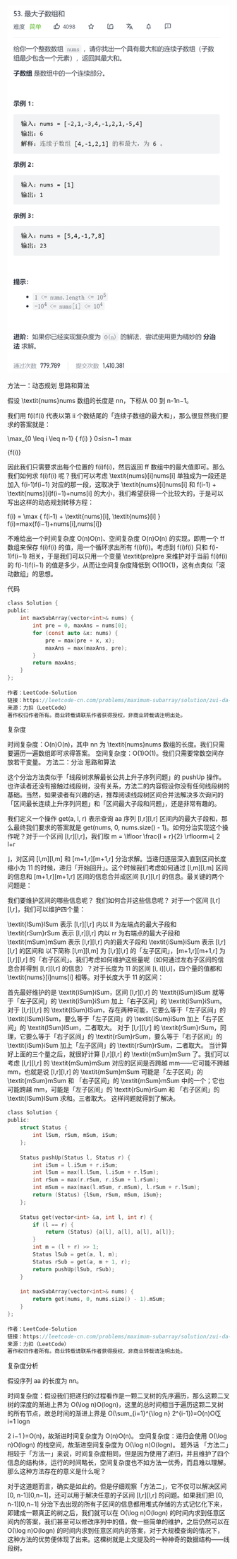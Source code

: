 ![image-20211215235833994](image/image-20211215235833994.png)

方法一：动态规划
思路和算法

假设 \textit{nums}nums 数组的长度是 nn，下标从 00 到 n-1n−1。

我们用 f(i)f(i) 代表以第 ii 个数结尾的「连续子数组的最大和」，那么很显然我们要求的答案就是：

\max_{0 \leq i \leq n-1} \{ f(i) \}
0≤i≤n−1
max

 {f(i)}

因此我们只需要求出每个位置的 f(i)f(i)，然后返回 ff 数组中的最大值即可。那么我们如何求 f(i)f(i) 呢？我们可以考虑 \textit{nums}[i]nums[i] 单独成为一段还是加入 f(i-1)f(i−1) 对应的那一段，这取决于 \textit{nums}[i]nums[i] 和 f(i-1) + \textit{nums}[i]f(i−1)+nums[i] 的大小，我们希望获得一个比较大的，于是可以写出这样的动态规划转移方程：

f(i) = \max \{ f(i-1) + \textit{nums}[i], \textit{nums}[i] \}
f(i)=max{f(i−1)+nums[i],nums[i]}

不难给出一个时间复杂度 O(n)O(n)、空间复杂度 O(n)O(n) 的实现，即用一个 ff 数组来保存 f(i)f(i) 的值，用一个循环求出所有 f(i)f(i)。考虑到 f(i)f(i) 只和 f(i-1)f(i−1) 相关，于是我们可以只用一个变量 \textit{pre}pre 来维护对于当前 f(i)f(i) 的 f(i-1)f(i−1) 的值是多少，从而让空间复杂度降低到 O(1)O(1)，这有点类似「滚动数组」的思想。

代码

```c
class Solution {
public:
    int maxSubArray(vector<int>& nums) {
        int pre = 0, maxAns = nums[0];
        for (const auto &x: nums) {
            pre = max(pre + x, x);
            maxAns = max(maxAns, pre);
        }
        return maxAns;
    }
};

作者：LeetCode-Solution
链接：https://leetcode-cn.com/problems/maximum-subarray/solution/zui-da-zi-xu-he-by-leetcode-solution/
来源：力扣（LeetCode）
著作权归作者所有。商业转载请联系作者获得授权，非商业转载请注明出处。
```

复杂度

时间复杂度：O(n)O(n)，其中 nn 为 \textit{nums}nums 数组的长度。我们只需要遍历一遍数组即可求得答案。
空间复杂度：O(1)O(1)。我们只需要常数空间存放若干变量。
方法二：分治
思路和算法

这个分治方法类似于「线段树求解最长公共上升子序列问题」的 pushUp 操作。 也许读者还没有接触过线段树，没有关系，方法二的内容假设你没有任何线段树的基础。当然，如果读者有兴趣的话，推荐阅读线段树区间合并法解决多次询问的「区间最长连续上升序列问题」和「区间最大子段和问题」，还是非常有趣的。

我们定义一个操作 get(a, l, r) 表示查询 aa 序列 [l,r][l,r] 区间内的最大子段和，那么最终我们要求的答案就是 get(nums, 0, nums.size() - 1)。如何分治实现这个操作呢？对于一个区间 [l,r][l,r]，我们取 m = \lfloor \frac{l + r}{2} \rfloorm=⌊ 
2
l+r

 ⌋，对区间 [l,m][l,m] 和 [m+1,r][m+1,r] 分治求解。当递归逐层深入直到区间长度缩小为 11 的时候，递归「开始回升」。这个时候我们考虑如何通过 [l,m][l,m] 区间的信息和 [m+1,r][m+1,r] 区间的信息合并成区间 [l,r][l,r] 的信息。最关键的两个问题是：

我们要维护区间的哪些信息呢？
我们如何合并这些信息呢？
对于一个区间 [l,r][l,r]，我们可以维护四个量：

\textit{lSum}lSum 表示 [l,r][l,r] 内以 ll 为左端点的最大子段和
\textit{rSum}rSum 表示 [l,r][l,r] 内以 rr 为右端点的最大子段和
\textit{mSum}mSum 表示 [l,r][l,r] 内的最大子段和
\textit{iSum}iSum 表示 [l,r][l,r] 的区间和
以下简称 [l,m][l,m] 为 [l,r][l,r] 的「左子区间」，[m+1,r][m+1,r] 为 [l,r][l,r] 的「右子区间」。我们考虑如何维护这些量呢（如何通过左右子区间的信息合并得到 [l,r][l,r] 的信息）？对于长度为 11 的区间 [i, i][i,i]，四个量的值都和 \textit{nums}[i]nums[i] 相等。对于长度大于 11 的区间：

首先最好维护的是 \textit{iSum}iSum，区间 [l,r][l,r] 的 \textit{iSum}iSum 就等于「左子区间」的 \textit{iSum}iSum 加上「右子区间」的 \textit{iSum}iSum。
对于 [l,r][l,r] 的 \textit{lSum}lSum，存在两种可能，它要么等于「左子区间」的 \textit{lSum}lSum，要么等于「左子区间」的 \textit{iSum}iSum 加上「右子区间」的 \textit{lSum}lSum，二者取大。
对于 [l,r][l,r] 的 \textit{rSum}rSum，同理，它要么等于「右子区间」的 \textit{rSum}rSum，要么等于「右子区间」的 \textit{iSum}iSum 加上「左子区间」的 \textit{rSum}rSum，二者取大。
当计算好上面的三个量之后，就很好计算 [l,r][l,r] 的 \textit{mSum}mSum 了。我们可以考虑 [l,r][l,r] 的 \textit{mSum}mSum 对应的区间是否跨越 mm——它可能不跨越 mm，也就是说 [l,r][l,r] 的 \textit{mSum}mSum 可能是「左子区间」的 \textit{mSum}mSum 和 「右子区间」的 \textit{mSum}mSum 中的一个；它也可能跨越 mm，可能是「左子区间」的 \textit{rSum}rSum 和 「右子区间」的 \textit{lSum}lSum 求和。三者取大。
这样问题就得到了解决。

```c
class Solution {
public:
    struct Status {
        int lSum, rSum, mSum, iSum;
    };

    Status pushUp(Status l, Status r) {
        int iSum = l.iSum + r.iSum;
        int lSum = max(l.lSum, l.iSum + r.lSum);
        int rSum = max(r.rSum, r.iSum + l.rSum);
        int mSum = max(max(l.mSum, r.mSum), l.rSum + r.lSum);
        return (Status) {lSum, rSum, mSum, iSum};
    };

    Status get(vector<int> &a, int l, int r) {
        if (l == r) {
            return (Status) {a[l], a[l], a[l], a[l]};
        }
        int m = (l + r) >> 1;
        Status lSub = get(a, l, m);
        Status rSub = get(a, m + 1, r);
        return pushUp(lSub, rSub);
    }

    int maxSubArray(vector<int>& nums) {
        return get(nums, 0, nums.size() - 1).mSum;
    }
};

作者：LeetCode-Solution
链接：https://leetcode-cn.com/problems/maximum-subarray/solution/zui-da-zi-xu-he-by-leetcode-solution/
来源：力扣（LeetCode）
著作权归作者所有。商业转载请联系作者获得授权，非商业转载请注明出处。
```

复杂度分析

假设序列 aa 的长度为 nn。

时间复杂度：假设我们把递归的过程看作是一颗二叉树的先序遍历，那么这颗二叉树的深度的渐进上界为 O(\log n)O(logn)，这里的总时间相当于遍历这颗二叉树的所有节点，故总时间的渐进上界是 O(\sum_{i=1}^{\log n} 2^{i-1})=O(n)O(∑ 
i=1
logn

 2 
i−1
 )=O(n)，故渐进时间复杂度为 O(n)O(n)。
空间复杂度：递归会使用 O(\log n)O(logn) 的栈空间，故渐进空间复杂度为 O(\log n)O(logn)。
题外话
「方法二」相较于「方法一」来说，时间复杂度相同，但是因为使用了递归，并且维护了四个信息的结构体，运行的时间略长，空间复杂度也不如方法一优秀，而且难以理解。那么这种方法存在的意义是什么呢？

对于这道题而言，确实是如此的。但是仔细观察「方法二」，它不仅可以解决区间 [0, n-1][0,n−1]，还可以用于解决任意的子区间 [l,r][l,r] 的问题。如果我们把 [0, n-1][0,n−1] 分治下去出现的所有子区间的信息都用堆式存储的方式记忆化下来，即建成一颗真正的树之后，我们就可以在 O(\log n)O(logn) 的时间内求到任意区间内的答案，我们甚至可以修改序列中的值，做一些简单的维护，之后仍然可以在 O(\log n)O(logn) 的时间内求到任意区间内的答案，对于大规模查询的情况下，这种方法的优势便体现了出来。这棵树就是上文提及的一种神奇的数据结构——线段树。

